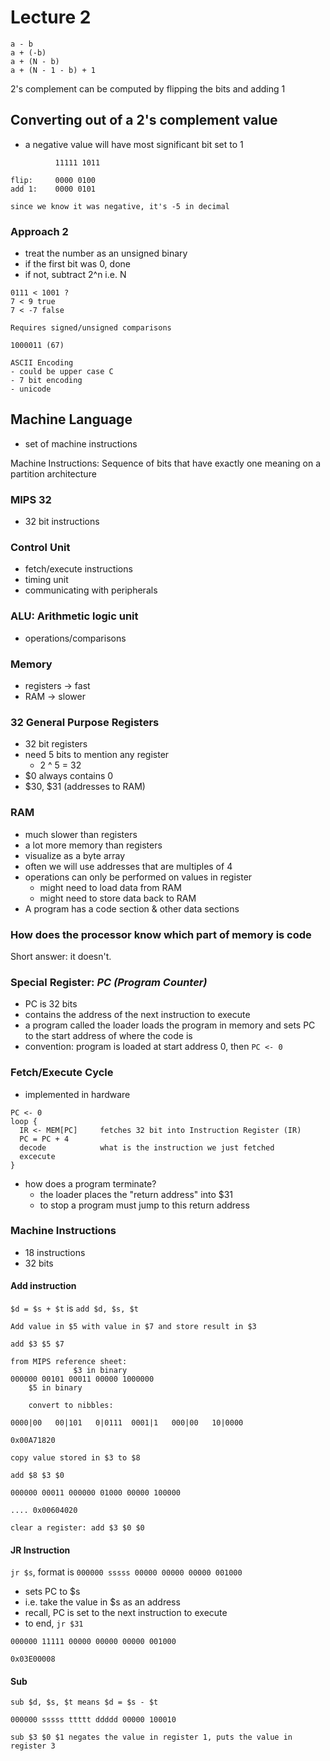 # Lecture 2

```none
a - b
a + (-b)
a + (N - b)
a + (N - 1 - b) + 1
```

2's complement can be computed by flipping the bits and adding 1

## Converting out of a 2's complement value

* a negative value will have most significant bit set to 1

```none
          11111 1011

flip:     0000 0100
add 1:    0000 0101

since we know it was negative, it's -5 in decimal
```

### Approach 2

* treat the number as an unsigned binary
* if the first bit was 0, done
* if not, subtract 2^n i.e. N

```none
0111 < 1001 ?
7 < 9 true
7 < -7 false

Requires signed/unsigned comparisons
```

```none
1000011 (67)

ASCII Encoding
- could be upper case C
- 7 bit encoding
- unicode
```

## Machine Language

* set of machine instructions

Machine Instructions: Sequence of bits that have exactly one meaning on a partition architecture

### MIPS 32

* 32 bit instructions

### Control Unit

* fetch/execute instructions
* timing unit
* communicating with peripherals

### ALU: Arithmetic logic unit

* operations/comparisons

### Memory

* registers -> fast
* RAM -> slower

### 32 General Purpose Registers

* 32 bit registers
* need 5 bits to mention any register
  * 2 ^ 5 = 32
* $0 always contains 0
* $30, $31 (addresses to RAM)

### RAM

* much slower than registers
* a lot more memory than registers
* visualize as a byte array
* often we will use addresses that are multiples of 4
* operations can only be performed on values in register
  * might need to load data from RAM
  * might need to store data back to RAM
* A program has a code section & other data sections

### How does the processor know which part of memory is code

Short answer: it doesn't.

### Special Register: *PC (Program Counter)*

* PC is 32 bits
* contains the address of the next instruction to execute
* a program called the loader loads the program in memory and sets PC to the start address of where the code is
* convention: program is loaded at start address 0, then `PC <- 0`

### Fetch/Execute Cycle

* implemented in hardware

```none
PC <- 0
loop {
  IR <- MEM[PC]     fetches 32 bit into Instruction Register (IR)
  PC = PC + 4
  decode            what is the instruction we just fetched
  excecute
}
```

* how does a program terminate?
  * the loader places the "return address" into $31
  * to stop a program must jump to this return address

### Machine Instructions

* 18 instructions
* 32 bits

#### Add instruction

`$d = $s + $t` is `add $d, $s, $t`

```none
Add value in $5 with value in $7 and store result in $3

add $3 $5 $7

from MIPS reference sheet:
              $3 in binary
000000 00101 00011 00000 1000000
    $5 in binary

    convert to nibbles:

0000|00   00|101   0|0111  0001|1   000|00   10|0000

0x00A71820
```

```none
copy value stored in $3 to $8

add $8 $3 $0

000000 00011 000000 01000 00000 100000

.... 0x00604020

clear a register: add $3 $0 $0
```

#### JR Instruction

`jr $s`, format is `000000 sssss 00000 00000 00000 001000`

* sets PC to $s
* i.e. take the value in $s as an address
* recall, PC is set to the next instruction to execute
* to end, `jr $31`

```none
000000 11111 00000 00000 00000 001000

0x03E00008
```

#### Sub

```none
sub $d, $s, $t means $d = $s - $t

000000 sssss ttttt ddddd 00000 100010

sub $3 $0 $1 negates the value in register 1, puts the value in register 3
```
